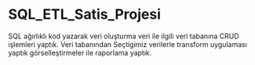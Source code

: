 # SQL_ETL_Satis_Projesi
SQL ağırlıklı kod yazarak veri oluşturma  veri ile ilgili veri tabanına CRUD işlemleri yaptık.  Veri tabanından Seçtigimiz verilerle transform uygulaması yaptık görselleştirmeler ile raporlama yaptık.
